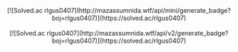 <div align="center">
  [![Solved.ac
  rlgus0407](http://mazassumnida.wtf/api/mini/generate_badge?boj=rlgus0407)](https://solved.ac/rlgus0407)
</div>
<br/>
<div align="center">
  [![Solved.ac
  rlgus0407](http://mazassumnida.wtf/api/v2/generate_badge?boj=rlgus0407)](https://solved.ac/rlgus0407)
</div>
